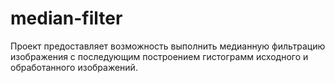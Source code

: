 # median-filter
Проект предоставляет возможность выполнить медианную фильтрацию изображения с последующим построением гистограмм исходного и обработанного изображений.
